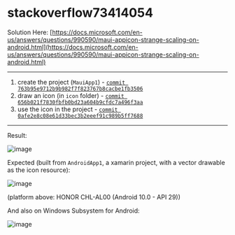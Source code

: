 # stackoverflow73414054

Solution Here: [https://docs.microsoft.com/en-us/answers/questions/990590/maui-appicon-strange-scaling-on-android.html](https://docs.microsoft.com/en-us/answers/questions/990590/maui-appicon-strange-scaling-on-android.html)

---

1. create the project (`MauiApp1`) - [`commit 763b95e9712b9b982f7f823767b8cacbe1fb3506`](https://github.com/yueyinqiu/stackoverflow73414054/commit/763b95e9712b9b982f7f823767b8cacbe1fb3506)
2. draw an icon (in `icon` folder) - [`commit 656b021f7830fbfb0bd23a604b9cfdc7a496f3aa`](https://github.com/yueyinqiu/stackoverflow73414054/commit/656b021f7830fbfb0bd23a604b9cfdc7a496f3aa)
3. use the icon in the project - [`commit 0afe2e8c08e61d33bec3b2eeef91c989b5ff7688`](https://github.com/yueyinqiu/stackoverflow73414054/commit/0afe2e8c08e61d33bec3b2eeef91c989b5ff7688)

---

Result:

![image](https://user-images.githubusercontent.com/18749772/187069068-55e0a147-d96b-42ac-8bac-ec91b3a9bd24.png)

Expected (built from `AndroidApp1`, a xamarin project, with a vector drawable as the icon resource):

![image](https://user-images.githubusercontent.com/18749772/187069054-409e6b92-742a-44ba-8bf3-1f4a947732b7.png)

(platform above: HONOR CHL-AL00 (Android 10.0 - API 29))

And also on Windows Subsystem for Android:

![image](https://user-images.githubusercontent.com/18749772/187077766-65e806c3-f762-438a-be0c-0768584e0f72.png)
